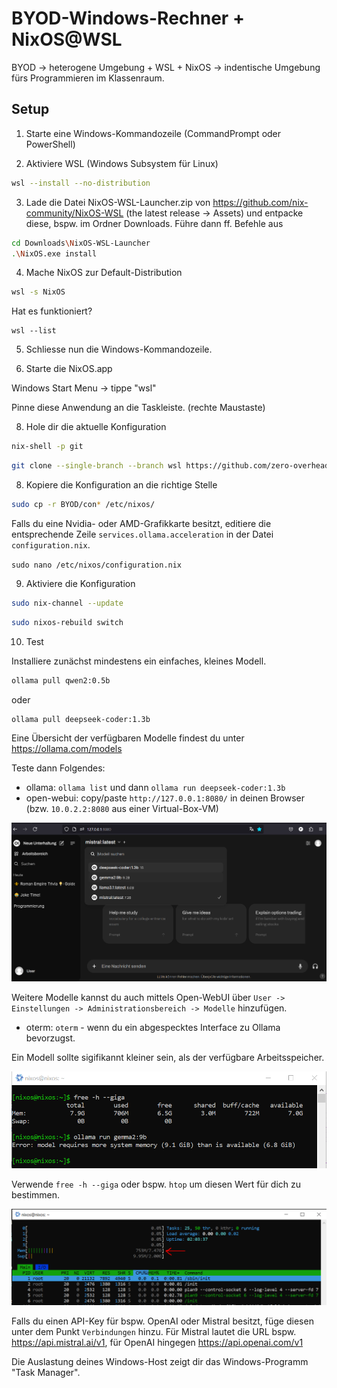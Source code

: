 # BYOD-Windows-Rechner + NixOS@WSL
BYOD $\to$ heterogene Umgebung + WSL + NixOS $\to$ indentische Umgebung fürs Programmieren im Klassenraum.

## Setup

1. Starte eine Windows-Kommandozeile (CommandPrompt oder PowerShell)

2. Aktiviere WSL (Windows Subsystem für Linux)
```bash
wsl --install --no-distribution
```

3. Lade die Datei NixOS-WSL-Launcher.zip von https://github.com/nix-community/NixOS-WSL (the latest release -> Assets) und entpacke diese, bspw. im Ordner Downloads. Führe dann ff. Befehle aus
```bash
cd Downloads\NixOS-WSL-Launcher
.\NixOS.exe install
```

4. Mache NixOS zur Default-Distribution
```bash
wsl -s NixOS
```

Hat es funktioniert?

```
wsl --list
```

5. Schliesse nun die Windows-Kommandozeile.

6. Starte die NixOS.app

Windows Start Menu -> tippe "wsl"

Pinne diese Anwendung an die Taskleiste. (rechte Maustaste)

8. Hole dir die aktuelle Konfiguration
```bash
nix-shell -p git
```

```bash
git clone --single-branch --branch wsl https://github.com/zero-overhead/BYOD
```

8. Kopiere die Konfiguration an die richtige Stelle
```bash
sudo cp -r BYOD/con* /etc/nixos/
```

Falls du eine Nvidia- oder AMD-Grafikkarte besitzt, editiere die entsprechende Zeile ```services.ollama.acceleration``` in der Datei ```configuration.nix```.

```sudo nano /etc/nixos/configuration.nix```

9. Aktiviere die Konfiguration
```bash
sudo nix-channel --update
```

```bash
sudo nixos-rebuild switch
```

10. Test

Installiere zunächst mindestens ein einfaches, kleines Modell.

```bash
ollama pull qwen2:0.5b
```

oder

```bash
ollama pull deepseek-coder:1.3b
```

Eine Übersicht der verfügbaren Modelle findest du unter https://ollama.com/models

Teste dann Folgendes:

- ollama: ```ollama list``` und dann ```ollama run deepseek-coder:1.3b```
- open-webui: copy/paste ```http://127.0.0.1:8080/``` in deinen Browser (bzw. ```10.0.2.2:8080``` aus einer Virtual-Box-VM)

![open-webui](./open-webui.png)

Weitere Modelle kannst du auch mittels Open-WebUI über ```User -> Einstellungen -> Administrationsbereich -> Modelle``` hinzufügen. 

- oterm: ```oterm``` - wenn du ein abgespecktes Interface zu Ollama bevorzugst.

Ein Modell sollte sigifikannt kleiner sein, als der verfügbare Arbeitsspeicher.

![open-webui](./memory.png)

Verwende ```free -h --giga``` oder bspw. ```htop``` um diesen Wert für dich zu bestimmen.

![open-webui](./htop.png)

Falls du einen API-Key für bspw. OpenAI oder Mistral besitzt, füge diesen unter dem Punkt ```Verbindungen``` hinzu. Für Mistral lautet die URL bspw. https://api.mistral.ai/v1, für OpenAI hingegen https://api.openai.com/v1

Die Auslastung deines Windows-Host zeigt dir das Windows-Programm "Task Manager".
